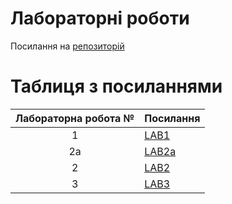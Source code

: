 # Лабораторні роботи
Посилання на [репозиторій](https://github.com/VyacheslavBeltyukov/DevopsLabs)
# Таблиця з посиланнями
| Лабораторна робота №| Посилання |
|:-------------------:|-----------|
|1                    |[LAB1](https://github.com/VyacheslavBeltyukov/DevopsLabs/tree/master/Lab1) |
|2a                   |[LAB2a](https://github.com/VyacheslavBeltyukov/DevopsLabs/tree/master/Lab2a)|
|2                    |[LAB2](https://github.com/VyacheslavBeltyukov/DevopsLabs/tree/master/Lab2)|
|3                    |[LAB3](https://github.com/VyacheslavBeltyukov/DevopsLabs/tree/master/Lab3)|


